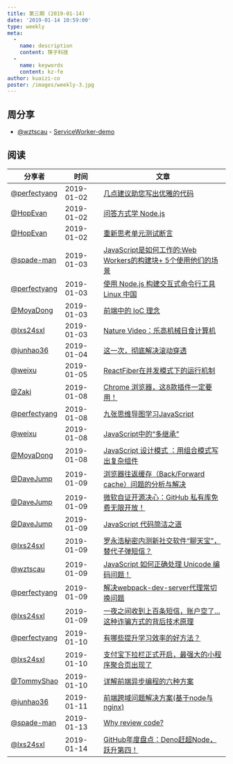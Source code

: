 ```yaml
---
title: 第三期 (2019-01-14)
date: '2019-01-14 10:59:00'
type: weekly
meta:
  -
    name: description
    content: 筷子科技
  -
    name: keywords
    content: kz-fe
author: kuaizi-co
poster: /images/weekly-3.jpg
---
```


## 周分享

* [@wztscau](https://github.com/wztscau) - [ServiceWorker-demo](https://github.com/wztscau/ServiceWorker-demo)

## 阅读

分享者 | 时间 | 文章
--- | --- | ---
[@perfectyang](https://github.com/perfectyang)       | 2019-01-02 | [几点建议助您写出优雅的代码](https://mp.weixin.qq.com/s/awkq3tbpCERgOwv5eL4LrQ)
[@HopEvan](https://github.com/HopEvan)       | 2019-01-02 | [问答方式学 Node.js](https://juejin.im/post/5c24c9d66fb9a049f43b60da?utm_source=wechat)
[@HopEvan](https://github.com/HopEvan)       | 2019-01-02 | [重新思考单元测试断言](https://juejin.im/post/5c2b0799e51d45690a253f89?utm_source=wechat)
[@spade-man](https://github.com/spademan)       | 2019-01-03 | [JavaScript是如何工作的:Web Workers的构建块+ 5个使用他们的场景](https://segmentfault.com/a/1190000017578650)
[@perfectyang](https://github.com/perfectyang)       | 2019-01-03 | [使用 Node.js 构建交互式命令行工具 Linux 中国](https://mp.weixin.qq.com/s/wdNuvArj6nonKBQrpPoy-A)
[@MoyaDong](https://github.com/byMoya)       | 2019-01-03 | [前端中的 IoC 理念](https://juejin.im/post/5c2c47dcf265da616d544a53)
[@lxs24sxl](https://github.com/lxs24sxl)       | 2019-01-03 | [Nature Video：乐高机械日食计算机](https://mp.weixin.qq.com/s/0j0wNgggVciqlA2qs99FwA)
[@junhao36](https://github.com/junhao36)       | 2019-01-04 | [这一次，彻底解决滚动穿透](https://mp.weixin.qq.com/s/Vr-R4FYLcb7CzDR2pkxzjg)
[@weixu](https://github.com/veici)       | 2019-01-05 | [ReactFiber在并发模式下的运行机制](https://zhuanlan.zhihu.com/p/54042084?utm_source=wechat_session&utm_medium=social&utm_oi=39324099805184)
[@Zaki](https://github.com/860029955)       | 2019-01-08 | [Chrome 浏览器，这8款插件一定要用！](https://juejin.im/post/5c09e78ae51d455fe17604d6)
[@perfectyang](https://github.com/perfectyang)       | 2019-01-08 | [九张思维导图学习JavaScript](https://mp.weixin.qq.com/s/Qu5E3p7JQF-kdjWUMFxQQg)
[@weixu](https://github.com/veici)       | 2019-01-08 | [JavaScript中的“多继承”](https://zhuanlan.zhihu.com/p/34693209?utm_source=wechat_session&utm_medium=social&utm_oi=39324099805184)
[@MoyaDong](https://github.com/byMoya)       | 2019-01-08 | [JavaScript 设计模式 ：用组合模式写出复杂组件](https://juejin.im/post/59e653c46fb9a0452935d715)
[@DaveJump](https://github.com/DaveJump)       | 2019-01-09 | [浏览器往返缓存（Back/Forward cache）问题的分析与解决](https://mp.weixin.qq.com/s/zFR9_PjqMrMPIYi0oAzuvw)
[@DaveJump](https://github.com/DaveJump)       | 2019-01-09 | [微软自证开源决心：GitHub 私有库免费无限开放！](https://mp.weixin.qq.com/s/A9mam6ET-FaizbErh3XgXA)
[@DaveJump](https://github.com/DaveJump)       | 2019-01-09 | [JavaScript 代码简洁之道](https://mp.weixin.qq.com/s/xLW-SzJOJY7dNKjVyq7Jqw)
[@lxs24sxl](https://github.com/lxs24sxl)       | 2019-01-09 | [罗永浩秘密内测新社交软件“聊天宝”，替代子弹短信？](https://36kr.com/p/5171227.html)
[@wztscau](https://github.com/wztscau)       | 2019-01-09 | [JavaScript 如何正确处理 Unicode 编码问题！](https://segmentfault.com/a/1190000017782406)
[@perfectyang](https://github.com/perfectyang)       | 2019-01-09 | [解决webpack-dev-server代理常切换问题](https://juejin.im/post/5c3411c5f265da61764b0d61)
[@lxs24sxl](https://github.com/lxs24sxl)       | 2019-01-09 | [一夜之间收到上百条短信，账户空了... 这种诈骗方式的背后技术原理](https://mp.weixin.qq.com/s/5wVoBzQjBvJ-XyRdDsSikg)
[@perfectyang](https://github.com/perfectyang)       | 2019-01-10 | [有哪些提升学习效率的好方法？](https://mp.weixin.qq.com/s/-ocijfC3gOVEuQl4UujUkg)
[@lxs24sxl](https://github.com/lxs24sxl)       | 2019-01-10 | [支付宝下拉栏正式开启，最强大的小程序聚合页出现了](https://mp.weixin.qq.com/s/tB5AJsh9ffh-xScc7jsg0w)
[@TommyShao](https://github.com/tomieric)       | 2019-01-10 | [详解前端异步编程的六种方案](https://mp.weixin.qq.com/s/Y21LMWcEatoBvtnqvQyxXg)
[@junhao36](https://github.com/junhao36)       | 2019-01-11 | [前端跨域问题解决方案(基于node与nginx)](https://juejin.im/post/5c35f6286fb9a049be5dad82)
[@spade-man](https://github.com/spademan)       | 2019-01-13 | [Why review code?](https://mp.weixin.qq.com/s/5m3bBzFTN82ttEFN5EpBew)
[@lxs24sxl](https://github.com/lxs24sxl)       | 2019-01-14 | [GitHub年度盘点：Deno赶超Node，跃升第四！](https://mp.weixin.qq.com/s/U5RcBUkTWSiazQquTjFeHQ)


